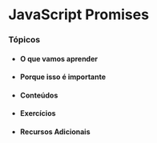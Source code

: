 # JavaScript Promises

### Tópicos
* #### O que vamos aprender
* #### Porque isso é importante
* #### Conteúdos
* #### Exercícios
* #### Recursos Adicionais
